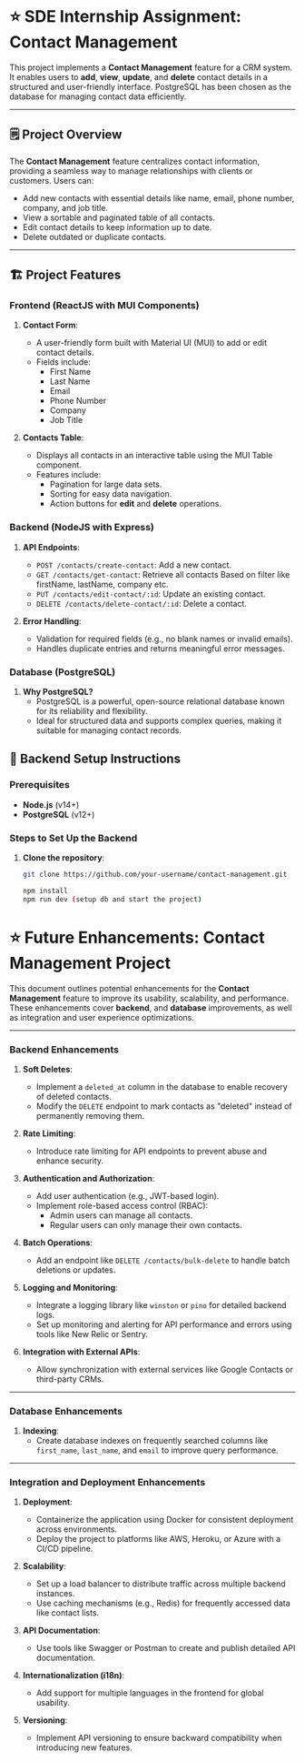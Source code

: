 # ⭐ SDE Internship Assignment: Contact Management

This project implements a **Contact Management** feature for a CRM system. It enables users to **add**, **view**, **update**, and **delete** contact details in a structured and user-friendly interface. PostgreSQL has been chosen as the database for managing contact data efficiently.

---

## 🗒️ Project Overview

The **Contact Management** feature centralizes contact information, providing a seamless way to manage relationships with clients or customers. Users can:
- Add new contacts with essential details like name, email, phone number, company, and job title.
- View a sortable and paginated table of all contacts.
- Edit contact details to keep information up to date.
- Delete outdated or duplicate contacts.

---

## 🏗️ Project Features

### Frontend (ReactJS with MUI Components)
1. **Contact Form**:
   - A user-friendly form built with Material UI (MUI) to add or edit contact details.
   - Fields include:
     - First Name
     - Last Name
     - Email
     - Phone Number
     - Company
     - Job Title

2. **Contacts Table**:
   - Displays all contacts in an interactive table using the MUI Table component.
   - Features include:
     - Pagination for large data sets.
     - Sorting for easy data navigation.
     - Action buttons for **edit** and **delete** operations.

### Backend (NodeJS with Express)
1. **API Endpoints**:
   - `POST /contacts/create-contact`: Add a new contact.
   - `GET /contacts/get-contact`: Retrieve all contacts Based on filter like firstName, lastName, company etc.
   - `PUT /contacts/edit-contact/:id`: Update an existing contact.
   - `DELETE /contacts/delete-contact/:id`: Delete a contact.

2. **Error Handling**:
   - Validation for required fields (e.g., no blank names or invalid emails).
   - Handles duplicate entries and returns meaningful error messages.

### Database (PostgreSQL)
1. **Why PostgreSQL?**
   - PostgreSQL is a powerful, open-source relational database known for its reliability and flexibility.
   - Ideal for structured data and supports complex queries, making it suitable for managing contact records.


## 🚀 Backend Setup Instructions

### Prerequisites
- **Node.js** (v14+)
- **PostgreSQL** (v12+)

### Steps to Set Up the Backend
1. **Clone the repository**:
   ```bash
   git clone https://github.com/your-username/contact-management.git

   npm install
   npm run dev (setup db and start the project)


# ⭐ Future Enhancements: Contact Management Project

This document outlines potential enhancements for the **Contact Management** feature to improve its usability, scalability, and performance. These enhancements cover  **backend**, and **database** improvements, as well as integration and user experience optimizations.

---

### Backend Enhancements
1. **Soft Deletes**:
   - Implement a `deleted_at` column in the database to enable recovery of deleted contacts.
   - Modify the `DELETE` endpoint to mark contacts as "deleted" instead of permanently removing them.

3. **Rate Limiting**:
   - Introduce rate limiting for API endpoints to prevent abuse and enhance security.

4. **Authentication and Authorization**:
   - Add user authentication (e.g., JWT-based login).
   - Implement role-based access control (RBAC):
     - Admin users can manage all contacts.
     - Regular users can only manage their own contacts.

5. **Batch Operations**:
   - Add an endpoint like `DELETE /contacts/bulk-delete` to handle batch deletions or updates.

6. **Logging and Monitoring**:
   - Integrate a logging library like `winston` or `pino` for detailed backend logs.
   - Set up monitoring and alerting for API performance and errors using tools like New Relic or Sentry.

7. **Integration with External APIs**:
   - Allow synchronization with external services like Google Contacts or third-party CRMs.

---

### Database Enhancements
1. **Indexing**:
   - Create database indexes on frequently searched columns like `first_name`, `last_name`, and `email` to improve query performance.

---

### Integration and Deployment Enhancements
1. **Deployment**:
   - Containerize the application using Docker for consistent deployment across environments.
   - Deploy the project to platforms like AWS, Heroku, or Azure with a CI/CD pipeline.

2. **Scalability**:
   - Set up a load balancer to distribute traffic across multiple backend instances.
   - Use caching mechanisms (e.g., Redis) for frequently accessed data like contact lists.

3. **API Documentation**:
   - Use tools like Swagger or Postman to create and publish detailed API documentation.

4. **Internationalization (i18n)**:
   - Add support for multiple languages in the frontend for global usability.

5. **Versioning**:
   - Implement API versioning to ensure backward compatibility when introducing new features.










